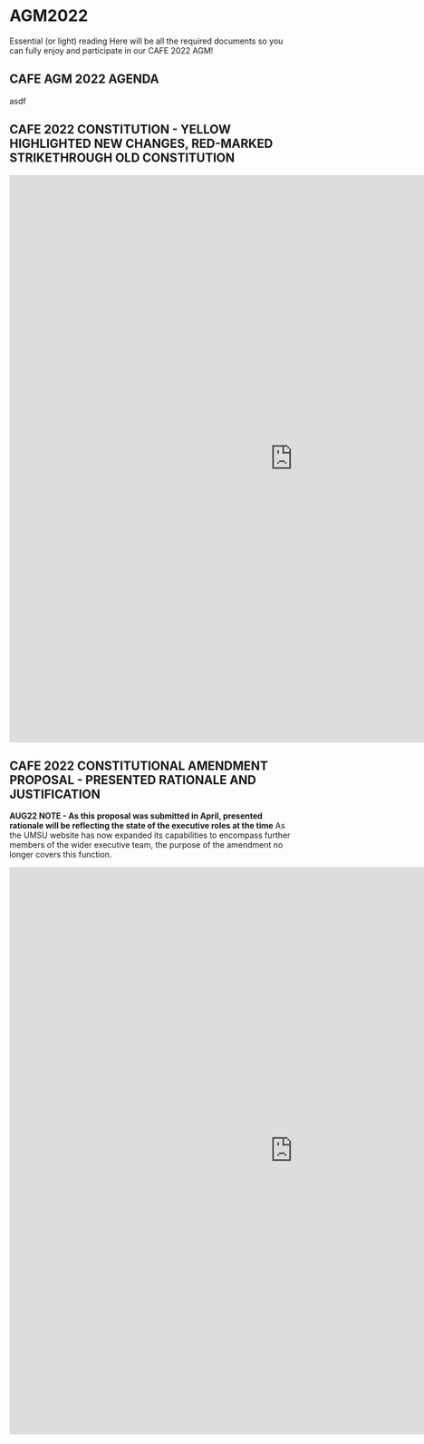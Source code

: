 # AGM2022
Essential (or light) reading
Here will be all the required documents so you can fully enjoy and participate in our CAFE 2022 AGM! 

## CAFE AGM 2022 AGENDA 
asdf


## CAFE 2022 CONSTITUTION - YELLOW HIGHLIGHTED NEW CHANGES, RED-MARKED STRIKETHROUGH OLD CONSTITUTION
<iframe src="https://docs.google.com/document/d/e/2PACX-1vS3A8G8h2j7Ymr_uYOPg4l7tnueu5TWp0jz33wVIkT05_XNxOZUwsXqjKdmUvj5BA/pub?embedded=true" style="border:0px #ffffff none;" name="constitution" scrolling="yes" frameborder="1" marginheight="0px" marginwidth="0px" height="1000px" width="1000px" allowfullscreen></iframe>


## CAFE 2022 CONSTITUTIONAL AMENDMENT PROPOSAL - PRESENTED RATIONALE AND JUSTIFICATION 
**AUG22 NOTE - As this proposal was submitted in April, presented rationale will be reflecting the state of the executive roles at the time** 
As the UMSU website has now expanded its capabilities to encompass further members of the wider executive team, the purpose of the amendment no longer covers this function. 
<iframe src="https://docs.google.com/document/d/e/2PACX-1vSc1qC2UM9VHWMxZ01mEeosm4tYobdrRjX3BtMUAIvux76JBOqXM9Pg3jaZ0FWacA/pub?embedded=true" style="border:0px #ffffff none;" name="proposal" scrolling="yes" frameborder="1" marginheight="0px" marginwidth="0px" height="1000px" width="1000px" allowfullscreen></iframe>
